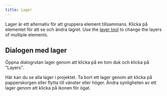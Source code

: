 ```yaml
---
title: Lager
---
```


Lager är ett alternativ för att gruppera element tillsammans. Klicka på elementet för att se och ändra lagret. Use the [layer tool](../tools/layer) to change the layers of multiple elements.

## Dialogen med lager

Öppna dialogrutan lager genom att klicka på en tom duk och klicka på "Layers".

Här kan du se alla lager i projektet.
Ta bort ett lager genom att klicka på papperskorgen eller flytta till vänster eller höger.
Ändra synligheten av ett lager genom att klicka på ikonen för ögat.
